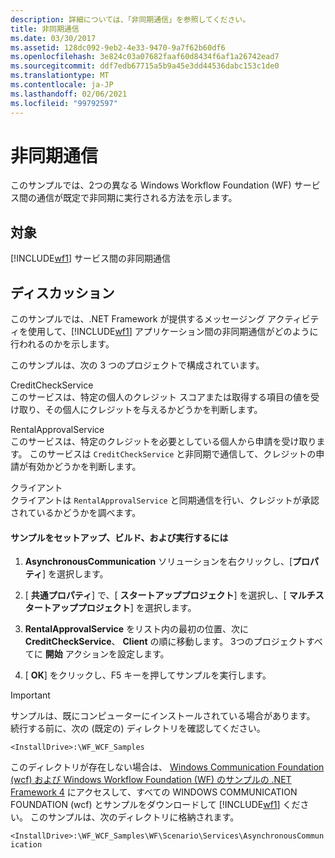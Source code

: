 ```yaml
---
description: 詳細については、「非同期通信」を参照してください。
title: 非同期通信
ms.date: 03/30/2017
ms.assetid: 128dc092-9eb2-4e33-9470-9a7f62b60df6
ms.openlocfilehash: 3e824c03a07682faaf60d8434f6af1a26742ead7
ms.sourcegitcommit: ddf7edb67715a5b9a45e3dd44536dabc153c1de0
ms.translationtype: MT
ms.contentlocale: ja-JP
ms.lasthandoff: 02/06/2021
ms.locfileid: "99792597"
---
```

# <a name="asynchronous-communication"></a>非同期通信

このサンプルでは、2つの異なる Windows Workflow Foundation (WF) サービス間の通信が既定で非同期に実行される方法を示します。  
  
## <a name="demonstrates"></a>対象  

 [!INCLUDE[wf1](../../../../includes/wf1-md.md)] サービス間の非同期通信  
  
## <a name="discussion"></a>ディスカッション  

 このサンプルでは、.NET Framework が提供するメッセージング アクティビティを使用して、[!INCLUDE[wf1](../../../../includes/wf1-md.md)] アプリケーション間の非同期通信がどのように行われるのかを示します。  
  
 このサンプルは、次の 3 つのプロジェクトで構成されています。  
  
 CreditCheckService  
 このサービスは、特定の個人のクレジット スコアまたは取得する項目の値を受け取り、その個人にクレジットを与えるかどうかを判断します。  
  
 RentalApprovalService  
 このサービスは、特定のクレジットを必要としている個人から申請を受け取ります。 このサービスは `CreditCheckService` と非同期で通信して、クレジットの申請が有効かどうかを判断します。  
  
 クライアント  
 クライアントは `RentalApprovalService` と同期通信を行い、クレジットが承認されているかどうかを調べます。  
  
#### <a name="to-set-up-build-and-run-the-sample"></a>サンプルをセットアップ、ビルド、および実行するには  
  
1. **AsynchronousCommunication** ソリューションを右クリックし、[**プロパティ**] を選択します。  
  
2. [ **共通プロパティ**] で、[ **スタートアッププロジェクト**] を選択し、[ **マルチスタートアッププロジェクト**] を選択します。  
  
3. **RentalApprovalService** をリスト内の最初の位置、次に **CreditCheckService**、 **Client** の順に移動します。 3つのプロジェクトすべてに **開始** アクションを設定します。  
  
4. [ **OK**] をクリックし、F5 キーを押してサンプルを実行します。  
  
> [!IMPORTANT]
> サンプルは、既にコンピューターにインストールされている場合があります。 続行する前に、次の (既定の) ディレクトリを確認してください。  
>
> `<InstallDrive>:\WF_WCF_Samples`  
>
> このディレクトリが存在しない場合は、 [Windows Communication Foundation (wcf) および Windows Workflow Foundation (WF) のサンプルの .NET Framework 4](https://www.microsoft.com/download/details.aspx?id=21459) にアクセスして、すべての WINDOWS COMMUNICATION FOUNDATION (wcf) とサンプルをダウンロードして [!INCLUDE[wf1](../../../../includes/wf1-md.md)] ください。 このサンプルは、次のディレクトリに格納されます。  
>
> `<InstallDrive>:\WF_WCF_Samples\WF\Scenario\Services\AsynchronousCommunication`
